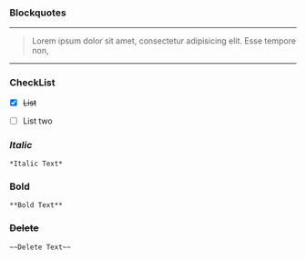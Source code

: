 ### Blockquotes
***
> Lorem ipsum dolor sit amet, consectetur adipisicing elit. Esse tempore non, 
___


### CheckList
- [x] ~~List~~
- [ ] List two


### *Italic*
```
*Italic Text*
```

### **Bold**
```
**Bold Text**
```

### ~~Delete~~
```
~~Delete Text~~
```
